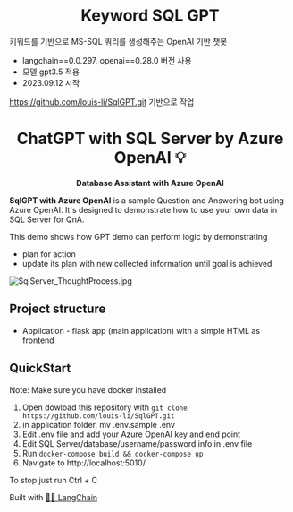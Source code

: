 <h1 align="center">
  Keyword SQL GPT
</h1>

<p align="left">
  
키워드를 기반으로 MS-SQL 쿼리를 생성해주는 OpenAI 기반 챗봇
- langchain==0.0.297, openai==0.28.0 버전 사용
- 모델 gpt3.5 적용
- 2023.09.12 시작

https://github.com/louis-li/SqlGPT.git
기반으로 작업
  
</p>





<h1 align="center">
  ChatGPT with SQL Server by Azure OpenAI  💡
</h1>

<p align="center">
  <strong>Database Assistant with Azure OpenAI</strong>
</p>

<p align="left">
  <strong>SqlGPT with Azure OpenAI</strong> is a sample Question and Answering bot using Azure OpenAI. It's designed to demonstrate how to use your own data in SQL Server for QnA.

  This demo shows how GPT demo can perform logic by demonstrating 
  - plan for action
  - update its plan with new collected information until goal is achieved
  
  ![SqlServer_ThoughtProcess.jpg](asset/SqlSever_ThoughtProcess2.jpg)
</p>


## Project structure
- Application - flask app (main application) with a simple HTML as frontend

## QuickStart

Note: Make sure you have docker installed

1. Open dowload this repository with `git clone https://github.com/louis-li/SqlGPT.git`
2. in application folder, mv .env.sample .env
3. Edit .env file and add your Azure OpenAI key and end point
4. Edit SQL Server/database/username/password info in .env file
5. Run `docker-compose build && docker-compose up`
6. Navigate to http://localhost:5010/

To stop just run Ctrl + C

Built with [🦜️🔗 LangChain](https://github.com/hwchase17/langchain)

